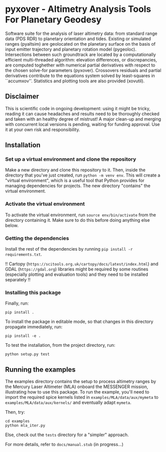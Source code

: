 # pyxover - Altimetry Analysis Tools For Planetary Geodesy

Software suite for the analysis of laser altimetry data: from standard range data (PDS RDR) to planetary orientation and
 tides. Existing or simulated ranges (pyaltsim) are geolocated on the planetary surface
 on the basis of input emitter trajectory and planetary rotation model (pygeoloc).
 Intersections between such groundtrack are located by a computationally efficient
 multi-threaded algorithm: elevation differences, or discrepancies, are computed toghether with 
 numerical partial derivatives with respect to the chosen solve-for parameters (pyxover).
 Crossovers residuals and partial derivatives contribute to the equations system solved by 
 least-squares in ``accumxov''. Statistics and plotting tools are also provided (xovutil).
 
## Disclaimer

This is scientific code in ongoing development: using it might be tricky, reading it can cause 
 headaches and results need to be thoroughly checked and taken with an healthy degree of mistrust!
A major clean-up and merging with concurrent local versions is pending, waiting for funding approval.
Use it at your own risk and responsibility. 
 ## Installation ##

### Set up a virtual environment and clone the repository ###

Make a new directory and clone this repository to it. Then, inside the
directory that you've just created, run `python -m venv env`. This will
create a "virtual environment", which is a useful tool that Python
provides for managing dependencies for projects. The new directory
"contains" the virtual environment.

### Activate the virtual environment ###

To activate the virtual environment, run `source env/bin/activate` from
the directory containing it. Make sure to do this before doing
anything else below.

### Getting the dependencies ###

Install the rest of the dependencies by running `pip install -r
requirements.txt`.

!! Cartopy (`https://scitools.org.uk/cartopy/docs/latest/index.html`) and GDAL 
(`https://gdal.org`) libraries might be required by some routines 
(especially plotting and evaluation tools) and they need to be installed 
separately !!

### Installing this package ###

Finally, run:
``` shell
pip install .
```
To install the package in editable mode, so that changes in this
directory propagate immediately, run:
``` shell
pip install -e .
```
To test the installation, from the project directory, run:
``` shell
python setup.py test
```

## Running the examples ##

The examples directory contains the setup to process altimetry ranges by the Mercury
 Laser Altimeter (MLA) onboard the MESSENGER mission, illustrating how 
 to use this package. To run the example, you'll need to import the required spice 
 kernels listed in `examples/MLA/data/aux/mymeta` to `examples/MLA/data/aux/kernels/` and eventually adapt `mymeta`.

 Then, try:
``` shell
cd examples
python mla_iter.py
```
Else, check out the `tests` directory for a "simpler" approach.

For more details, refer to `docs/manual.stub` (in progress...)
